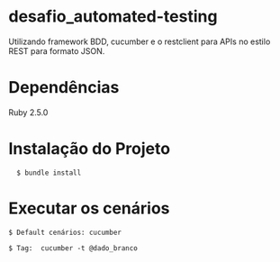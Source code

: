 # desafio_automated-testing


Utilizando framework BDD, cucumber e o restclient para APIs no estilo REST para formato JSON.


# Dependências
Ruby 2.5.0


# Instalação do Projeto

```
  $ bundle install
```

# Executar os cenários

```$ Default cenários: cucumber```

```$ Tag:  cucumber -t @dado_branco```
